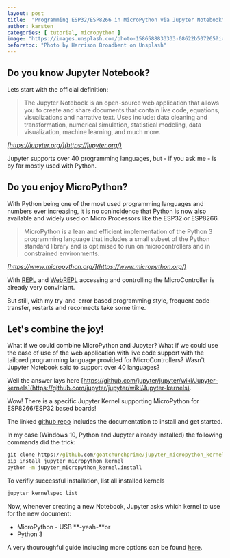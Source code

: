 ```yaml
---
layout: post
title:  "Programming ESP32/ESP8266 in MicroPython via Jupyter Notebook"
author: karsten
categories: [ tutorial, micropython ]
image: "https://images.unsplash.com/photo-1586588833333-08622b507265?ixid=MnwxMjA3fDB8MHxwaG90by1wYWdlfHx8fGVufDB8fHx8&ixlib=rb-1.2.1&auto=format&fit=crop&w=1778&q=80"
beforetoc: "Photo by Harrison Broadbent on Unsplash"
---
```


## Do you know Jupyter Notebook?
Lets start with the official definition:
> The Jupyter Notebook is an open-source web application that allows you to create and share documents that contain live code, equations, visualizations and narrative text. Uses include: data cleaning and transformation, numerical simulation, statistical modeling, data visualization, machine learning, and much more.

*[https://jupyter.org/](https://jupyter.org/)*

Jupyter supports over 40 programming languages, but - if you ask me - is by far mostly used with Python.

## Do you enjoy MicroPython?
With Python being one of the most used programming languages and numbers ever increasing, it is no conincidence that Python is now also available and widely used on Micro Processors like the ESP32 or ESP8266.

> MicroPython is a lean and efficient implementation of the Python 3 programming language that includes a small subset of the Python standard library and is optimised to run on microcontrollers and in constrained environments.

*[https://www.micropython.org/](https://www.micropython.org/)*

With [REPL](https://docs.micropython.org/en/latest/wipy/tutorial/repl.html?highlight=repl) and [WebREPL](https://docs.micropython.org/en/latest/esp8266/tutorial/repl.html?highlight=webrepl) accessing and controlling the MicroController is already very conviniant.

But still, with my try-and-error based programming style, frequent code transfer, restarts and reconnects take some time.

## Let's combine the joy!

What if we could combine MicroPython and Jupyter? What if we could use the ease of use of the web application with live code support with the tailored programming language provided for MicroControllers? Wasn't Jupyter Notebook said to support over 40 languages?

Well the answer lays here [https://github.com/jupyter/jupyter/wiki/Jupyter-kernels](https://github.com/jupyter/jupyter/wiki/Jupyter-kernels).

Wow! There is a specific Jupyter Kernel supporting MicroPython for ESP8266/ESP32 based boards!

The linked [github repo](https://github.com/goatchurchprime/jupyter_micropython_kernel/) includes the documentation to install and get started.

In my case (Windows 10, Python and Jupyter already installed) the following commands did the trick:


```cmd
git clone https://github.com/goatchurchprime/jupyter_micropython_kernel.git
pip install jupyter_micropython_kernel
python -m jupyter_micropython_kernel.install
```

To verifiy successful installation, list all installed kernels
```cmd
jupyter kernelspec list
```

Now, whenever creating a new Notebook, Jupyter asks which kernel to use for the new document:
- MicroPython - USB **-yeah-**or
- Python 3

A very thouroughful guide including more options can be found [here](https://lemariva.com/blog/2019/01/micropython-programming-an-esp-using-jupyter-notebook
).